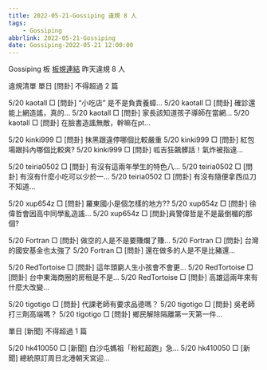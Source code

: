 ```yaml
---
title: 2022-05-21-Gossiping 違規 8 人
tags:
    - Gossiping
abbrlink: 2022-05-21-Gossiping
date: Gossiping-2022-05-21 12:00:00
---
```

Gossiping 板 [板規連結](https://www.ptt.cc/bbs/Gossiping/M.1637425085.A.07D.html)
昨天違規 8 人
<!-- more -->

違規清單
單日 [問卦] 不得超過 2 篇

5/20 kaotall □ [問卦] “小吃店”     是不是負責養蟑…
5/20 kaotall □ [問卦]  確診還能上網造謠，真的…
5/20 kaotall □ [問卦] 家長該知道孩子導師在當網…
5/20 kaotall □ [問卦] 在臉書造謠無敵，幹嘛在pt…

5/20 kinki999 □ [問卦] 抹黑跟違停哪個比較嚴重
5/20 kinki999 □ [問卦] 紅包場跟抖內哪個比較爽?
5/20 kinki999 □ [問卦] 呱吉狂飆髒話！氣炸被指違…

5/20 teiria0502 □ [問卦] 有沒有這兩年學生的特色八…
5/20 teiria0502 □ [問卦] 有沒有什麼小吃可以少於一…
5/20 teiria0502 □ [問卦] 有沒有隨便拿西瓜刀不知道…

5/20 xup654z □ [問卦] 羅東國小是個怎樣的地方??
5/20 xup654z □ [問卦] 徐偉哲會因高中同學亂造謠…
5/20 xup654z □ [問卦]員警偉哲是不是最倒楣的那個?

5/20 Fortran □ [問卦] 做空的人是不是要賺爛了賺…
5/20 Fortran □ [問卦] 台灣的國安基金也太強了
5/20 Fortran □ [問卦] 還在做多的人是不是比豬還…

5/20 RedTortoise □ [問卦] 這年頭窮人生小孩會不會更…
5/20 RedTortoise □ [問卦] 台中東海商圈的房租是不是…
5/20 RedTortoise □ [問卦] 高雄這兩年來有什麼大改變…

5/20 tigotigo □ [問卦] 代課老師有要求品德嗎？
5/20 tigotigo □ [問卦] 吳老師打三劑高端嗎？
5/20 tigotigo □ [問卦] 鄉民解除隔離第一天第一件…

單日 [新聞] 不得超過 1 篇

5/20 hk410050 □ [新聞] 白沙屯媽祖「粉紅超跑」急…
5/20 hk410050 □ [新聞] 總統原訂周日北港朝天宮迎…